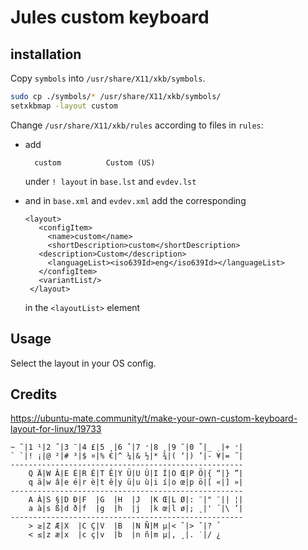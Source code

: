 # Jules custom keyboard

## installation

Copy `symbols` into `/usr/share/X11/xkb/symbols`.

```.bash
sudo cp ./symbols/* /usr/share/X11/xkb/symbols/
setxkbmap -layout custom
```

Change `/usr/share/X11/xkb/rules` according to files in `rules`:
 * add 
   
   ```
     custom          Custom (US)
   ```

    under `! layout` in `base.lst` and `evdev.lst`
 * and in `base.xml` and `evdev.xml` add the corresponding

   ```
   <layout>
      <configItem>
        <name>custom</name>
        <shortDescription>custom</shortDescription>
	  <description>Custom</description>
        <languageList><iso639Id>eng</iso639Id></languageList>
      </configItem>
      <variantList/>
    </layout>
   ```
   
   in the `<layoutList>` element


## Usage

Select the layout in your OS config.

## Credits

<https://ubuntu-mate.community/t/make-your-own-custom-keyboard-layout-for-linux/19733>

```
~ ̃ |1 ¹|2 ̋ |3 ̄ |4 £|5 ¸|6 ̂ |7 ̛|8 ̨ |9 ̆ |0 ̊ |_ ̣ |+ ̛|
` ̀ |! ¡|@ ²|# ³|$ ¤|% €|^ ¼|& ½|* ¾|( ‘|) ’|- ¥|= ̋ |
----------------------------------------------------
    Q Ä|W Â|E É|R È|T Ê|Y Ü|U Ù|I Í|O Œ|P Ö|{ “|} ”|
    q ä|w â|e é|r è|t ê|y ü|u ù|i í|o œ|p ö|[ «|] »|
----------------------------------------------------
    A À|S §|D Ð|F  |G  |H  |J  |K Œ|L Ø|: ̈ |" ̈ || ¦|
    a à|s ß|d ð|f  |g  |h  |j  |k œ|l ø|; ̨ |' ́ |\ ’|
----------------------------------------------------
    > ≥|Z Æ|X  |C Ç|V  |B  |N Ñ|M µ|< ̌ |> ̌ |? ̉ 
    < ≤|z æ|x  |c ç|v  |b  |n ñ|m µ|, ̧ |. ̇ |/ ¿
```